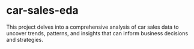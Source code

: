 # car-sales-eda
This project delves into a comprehensive analysis of car sales data to uncover trends, patterns, and insights that can inform business decisions and strategies.
